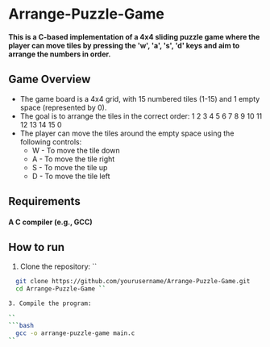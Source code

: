# Arrange-Puzzle-Game

#### This is a C-based implementation of a 4x4 sliding puzzle game where the player can move tiles by pressing the 'w', 'a', 's', 'd' keys and aim to arrange the numbers in order.

## Game Overview
* The game board is a 4x4 grid, with 15 numbered tiles (1-15) and 1 empty space (represented by 0).
* The goal is to arrange the tiles in the correct order:
  1   2   3   4
  5   6   7   8
  9   10  11  12
  13  14  15  0
* The player can move the tiles around the empty space using the following controls:
  * W - To move the tile down
  * A - To move the tile right
  * S - To move the tile up
  * D - To move the tile left
 
## Requirements
#### A C compiler (e.g., GCC)

## How to run
1. Clone the repository:
``
```bash
  git clone https://github.com/yourusername/Arrange-Puzzle-Game.git
  cd Arrange-Puzzle-Game ``

3. Compile the program:

``
```bash
  gcc -o arrange-puzzle-game main.c
``
